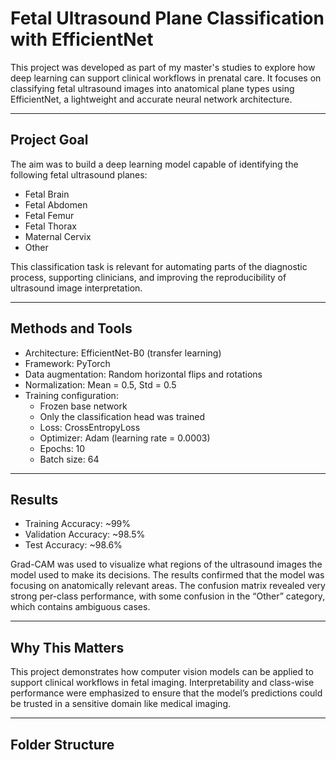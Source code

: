 # Fetal Ultrasound Plane Classification with EfficientNet

This project was developed as part of my master's studies to explore how deep learning can support clinical workflows in prenatal care. It focuses on classifying fetal ultrasound images into anatomical plane types using EfficientNet, a lightweight and accurate neural network architecture.

---

## Project Goal

The aim was to build a deep learning model capable of identifying the following fetal ultrasound planes:

- Fetal Brain
- Fetal Abdomen
- Fetal Femur
- Fetal Thorax
- Maternal Cervix
- Other

This classification task is relevant for automating parts of the diagnostic process, supporting clinicians, and improving the reproducibility of ultrasound image interpretation.

---

## Methods and Tools

- Architecture: EfficientNet-B0 (transfer learning)
- Framework: PyTorch
- Data augmentation: Random horizontal flips and rotations
- Normalization: Mean = 0.5, Std = 0.5
- Training configuration:
  - Frozen base network
  - Only the classification head was trained
  - Loss: CrossEntropyLoss
  - Optimizer: Adam (learning rate = 0.0003)
  - Epochs: 10
  - Batch size: 64

---

## Results

- Training Accuracy: ~99%
- Validation Accuracy: ~98.5%
- Test Accuracy: ~98.6%

Grad-CAM was used to visualize what regions of the ultrasound images the model used to make its decisions. The results confirmed that the model was focusing on anatomically relevant areas. The confusion matrix revealed very strong per-class performance, with some confusion in the “Other” category, which contains ambiguous cases.

---

## Why This Matters

This project demonstrates how computer vision models can be applied to support clinical workflows in fetal imaging. Interpretability and class-wise performance were emphasized to ensure that the model’s predictions could be trusted in a sensitive domain like medical imaging.

---

## Folder Structure

